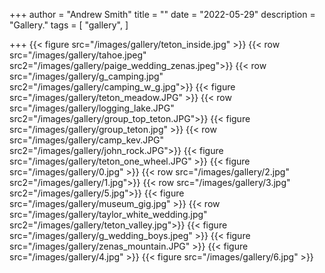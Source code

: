 +++
author = "Andrew Smith"
title = ""
date = "2022-05-29"
description = "Gallery."
tags = [
    "gallery",
]

+++
{{< figure src="/images/gallery/teton_inside.jpg" >}}
{{< row src="/images/gallery/tahoe.jpeg" src2="/images/gallery/paige_wedding_zenas.jpeg">}}
{{< row src="/images/gallery/g_camping.jpg" src2="/images/gallery/camping_w_g.jpg">}}
{{< figure src="/images/gallery/teton_meadow.JPG" >}}
{{< row src="/images/gallery/logging_lake.JPG" src2="/images/gallery/group_top_teton.JPG">}}
{{< figure src="/images/gallery/group_teton.jpg" >}}
{{< row src="/images/gallery/camp_kev.JPG" src2="/images/gallery/john_rock.JPG">}}
{{< figure src="/images/gallery/teton_one_wheel.JPG" >}}
{{< figure src="/images/gallery/0.jpg" >}}
{{< row src="/images/gallery/2.jpg" src2="/images/gallery/1.jpg">}}
{{< row src="/images/gallery/3.jpg" src2="/images/gallery/5.jpg">}}
{{< figure src="/images/gallery/museum_gig.jpg" >}}
{{< row src="/images/gallery/taylor_white_wedding.jpg" src2="/images/gallery/teton_valley.jpg">}}
{{< figure src="/images/gallery/g_wedding_boys.jpeg" >}}
{{< figure src="/images/gallery/zenas_mountain.JPG" >}}
{{< figure src="/images/gallery/4.jpg" >}}
{{< figure src="/images/gallery/6.jpg" >}}